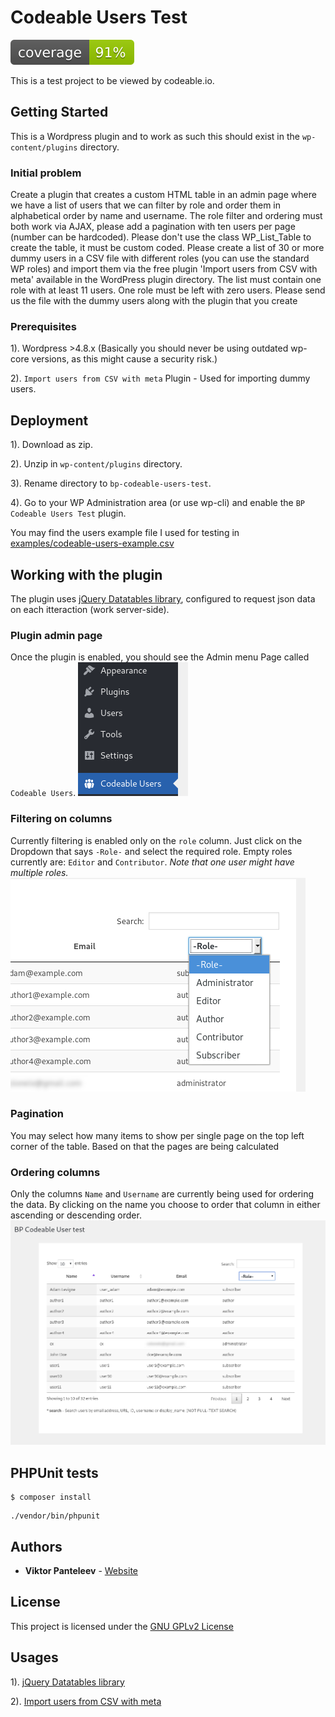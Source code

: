 # Codeable Users Test

![Coverage: 91%](tests/_reports/coverage/coverage.svg)

This is a test project to be viewed by codeable.io.


## Getting Started

This is a Wordpress plugin and to work as such this should exist in the `wp-content/plugins` directory.


### Initial problem

Create a plugin that creates a custom HTML table in an admin page where we have a list of users that we can filter by role and order them in alphabetical order by name and username. The role filter and ordering must both work via AJAX, please add a pagination with ten users per page (number can be hardcoded). Please don't use the class WP_List_Table to create the table, it must be custom coded. Please create a list of 30 or more dummy users in a CSV file with different roles (you can use the standard WP roles) and import them via the free plugin 'Import users from CSV with meta' available in the WordPress plugin directory. The list must contain one role with at least 11 users. One role must be left with zero users. Please send us the file with the dummy users along with the plugin that you create


### Prerequisites

1). Wordpress >4.8.x (Basically you should never be using outdated wp-core versions, as this might cause a security risk.)

2). `Import users from CSV with meta` Plugin - Used for importing dummy users.


## Deployment

1). Download as zip.

2). Unzip in `wp-content/plugins` directory.

3). Rename directory to `bp-codeable-users-test`.

4). Go to your WP Administration area (or use wp-cli) and enable the `BP Codeable Users Test` plugin.

You may find the users example file I used for testing in [examples/codeable-users-example.csv](examples/codeable-users-example.csv)


## Working with the plugin

The plugin uses [jQuery Datatables library](https://datatables.net/), configured to request json data on each itteraction (work server-side).

### Plugin admin page

Once the plugin is enabled, you should see the Admin menu Page called `Codeable Users`.
![WP Admin menu](examples/docs/wp_menu.png)


### Filtering on columns

Currently filtering is enabled only on the `role` column. Just click on the Dropdown that says `-Role-` and select the required role. Empty roles currently are: `Editor` and `Contributor`.
_Note that one user might have multiple roles._
![Plugin DropDown filter](examples/docs/filter_role.png)

### Pagination

You may select how many items to show per single page on the top left corner of the table. Based on that the pages are being calculated


### Ordering columns

Only the columns `Name` and `Username` are currently being used for ordering the data. By clicking on the name you choose to order that column in either ascending or descending order.
![Plugin Order Columns](examples/docs/admin_page.png)


## PHPUnit tests
 
```
$ composer install
```

```
./vendor/bin/phpunit
```


## Authors

* **Viktor Panteleev** - [Website](https://www.vpanteleev.com)


## License

This project is licensed under the [GNU GPLv2 License](LICENSE)


## Usages

1). [jQuery Datatables library](https://datatables.net/)

2). [Import users from CSV with meta](https://wordpress.org/plugins/import-users-from-csv-with-meta/)